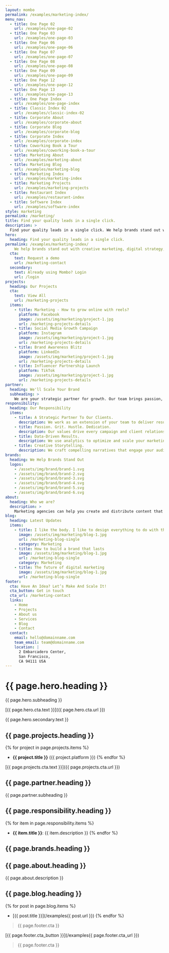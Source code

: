 ```yaml
---
layout: mombo
permalink: /examples/marketing-index/
menu_nav:
  - title: One Page 02
    url: /examples/one-page-02
  - title: One Page 03
    url: /examples/one-page-03
  - title: One Page 06
    url: /examples/one-page-06
  - title: One Page 07
    url: /examples/one-page-07
  - title: One Page 08
    url: /examples/one-page-08
  - title: One Page 09
    url: /examples/one-page-09
  - title: One Page 12
    url: /examples/one-page-12
  - title: One Page 13
    url: /examples/one-page-13
  - title: One Page Index
    url: /examples/one-page-index
  - title: Classic Index 02
    url: /examples/classic-index-02
  - title: Corporate About
    url: /examples/corporate-about
  - title: Corporate Blog
    url: /examples/corporate-blog
  - title: Corporate Index
    url: /examples/corporate-index
  - title: Coworking Book a Tour
    url: /examples/coworking-book-a-tour
  - title: Marketing About
    url: /examples/marketing-about
  - title: Marketing Blog
    url: /examples/marketing-blog
  - title: Marketing Index
    url: /examples/marketing-index
  - title: Marketing Projects
    url: /examples/marketing-projects
  - title: Restaurant Index
    url: /examples/restaurant-index
  - title: Software Index
    url: /examples/software-index
style: marketing
permalink: /marketing/
title: Find your quality leads in a single click.
description: >
  Find your quality leads in a single click. We help brands stand out with creative marketing, digital strategy, and high-impact campaigns.
hero:
  heading: Find your quality leads in a single click.
permalink: /examples/marketing-index/
    We help brands stand out with creative marketing, digital strategy, and high-impact campaigns.
  cta:
    text: Request a demo
    url: /marketing-contact
  secondary:
    text: Already using Mombo? Login
    url: /login
projects:
  heading: Our Projects
  cta:
    text: View All
    url: /marketing-projects
  items:
    - title: Marketing - How to grow online with reels?
      platform: Facebook
      image: /assets/img/marketing/project-1.jpg
      url: /marketing-projects-details
    - title: Social Media Growth Campaign
      platform: Instagram
      image: /assets/img/marketing/project-1.jpg
      url: /marketing-projects-details
    - title: Brand Awareness Blitz
      platform: LinkedIn
      image: /assets/img/marketing/project-1.jpg
      url: /marketing-projects-details
    - title: Influencer Partnership Launch
      platform: TikTok
      image: /assets/img/marketing/project-1.jpg
      url: /marketing-projects-details
partner:
  heading: We'll Scale Your Brand
  subheading: >
    We are your strategic partner for growth. Our team brings passion, grit, and dedication to every project.
responsibility:
  heading: Our Responsibility
  items:
    - title: A Strategic Partner To Our Clients.
      description: We work as an extension of your team to deliver results.
    - title: Passion. Grit. Hustle. Dedication.
      description: Our values drive every campaign and client relationship.
    - title: Data-Driven Results.
      description: We use analytics to optimize and scale your marketing.
    - title: Creative Storytelling.
      description: We craft compelling narratives that engage your audience.
brands:
  heading: We Help Brands Stand Out
  logos:
    - /assets/img/brand/brand-1.svg
    - /assets/img/brand/brand-2.svg
    - /assets/img/brand/brand-3.svg
    - /assets/img/brand/brand-4.svg
    - /assets/img/brand/brand-5.svg
    - /assets/img/brand/brand-6.svg
about:
  heading: Who we are?
  description: >
    Marketing agencies can help you create and distribute content that will attract and engage your target audience.
blog:
  heading: Latest Updates
  items:
    - title: I like the body. I like to design everything to do with the body.
      image: /assets/img/marketing/blog-1.jpg
      url: /marketing-blog-single
      category: Marketing
    - title: How to build a brand that lasts
      image: /assets/img/marketing/blog-1.jpg
      url: /marketing-blog-single
      category: Marketing
    - title: The future of digital marketing
      image: /assets/img/marketing/blog-1.jpg
      url: /marketing-blog-single
footer:
  cta: Have An Idea? Let’s Make And Scale It!
  cta_button: Get in touch
  cta_url: /marketing-contact
  links:
    - Home
    - Projects
    - About us
    - Services
    - Blog
    - Contact
  contact:
    email: hello@domainname.com
    team_email: team@domainname.com
    location: |
      2 Embarcadero Center,
      San Francisco,
      CA 94111 USA
---
```


<!-- Hero Section -->
# {{ page.hero.heading }}

{{ page.hero.subheading }}

[{{ page.hero.cta.text }}]({{ page.hero.cta.url }})

{{ page.hero.secondary.text }}

<!-- Projects Section -->
## {{ page.projects.heading }}

{% for project in page.projects.items %}
- **{{ project.title }}** ({{ project.platform }})
{% endfor %}

[{{ page.projects.cta.text }}]({{ page.projects.cta.url }})

<!-- Partner Section -->
## {{ page.partner.heading }}

{{ page.partner.subheading }}

<!-- Responsibility Section -->
## {{ page.responsibility.heading }}

{% for item in page.responsibility.items %}
- **{{ item.title }}**: {{ item.description }}
{% endfor %}

<!-- Brands Section -->
## {{ page.brands.heading }}

<!-- About Section -->
## {{ page.about.heading }}

{{ page.about.description }}

<!-- Blog Section -->
## {{ page.blog.heading }}

{% for post in page.blog.items %}
 - [{{ post.title }}](/examples{{ post.url }})
{% endfor %}

<!-- Footer CTA -->
> {{ page.footer.cta }}

[{{ page.footer.cta_button }}](/examples{{ page.footer.cta_url }})
> {{ page.footer.cta }}
